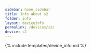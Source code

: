 ```yaml
---
sidebar: home_sidebar
title: Info about s2
folder: info
layout: deviceinfo
permalink: /devices/s2/
device: s2
---
```

{% include templates/device_info.md %}
